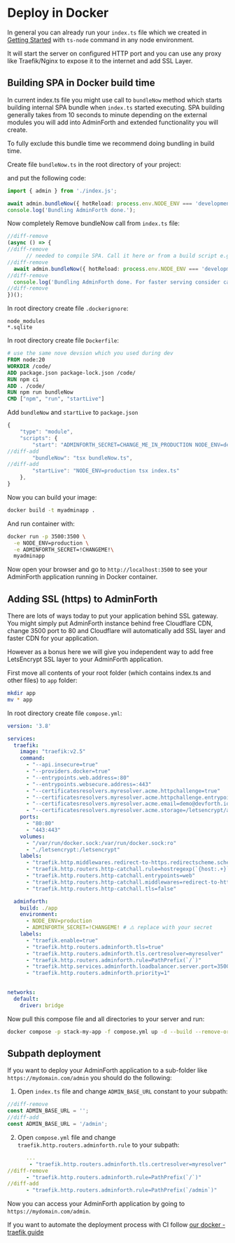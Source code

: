 # Deploy in Docker

In general you can already run your `index.ts` file which we created in [Getting Started](/docs/tutorial/01-gettingStarted.md)
with `ts-node` command in any node environment.

It will start the server on configured HTTP port and you can use any proxy like Traefik/Nginx to expose it to the internet and add SSL Layer.

## Building SPA in Docker build time

In current index.ts file you might use call to `bundleNow` method which starts building internal SPA bundle when `index.ts` started 
executing. SPA building generally takes from 10 seconds to minute depending on the external modules you will add into AdminForth and extended functionality you will create.

To fully exclude this bundle time we recommend doing bundling in build time.

Create file `bundleNow.ts` in the root directory of your project:

and put the following code:

```ts
import { admin } from './index.js';

await admin.bundleNow({ hotReload: process.env.NODE_ENV === 'development'});
console.log('Bundling AdminForth done.');
```

Now completely Remove bundleNow call from `index.ts` file:

```ts title='./index.ts'
//diff-remove
(async () => {
//diff-remove
      // needed to compile SPA. Call it here or from a build script e.g. in Docker build time to reduce downtime
//diff-remove
  await admin.bundleNow({ hotReload: process.env.NODE_ENV === 'development'});
//diff-remove
  console.log('Bundling AdminForth done. For faster serving consider calling bundleNow() from a build script.');
//diff-remove
})();
```

In root directory create file `.dockerignore`:

```
node_modules
*.sqlite
```


In root directory create file `Dockerfile`:

```Dockerfile
# use the same nove devsion which you used during dev
FROM node:20 
WORKDIR /code/
ADD package.json package-lock.json /code/
RUN npm ci  
ADD . /code/
RUN npm run bundleNow
CMD ["npm", "run", "startLive"]
```

Add `bundleNow` and `startLive` to `package.json`
```ts title='./package.json'
{
    "type": "module",
    "scripts": {
        "start": "ADMINFORTH_SECRET=CHANGE_ME_IN_PRODUCTION NODE_ENV=development tsx watch index.ts",
//diff-add
        "bundleNow": "tsx bundleNow.ts",
//diff-add
        "startLive": "NODE_ENV=production tsx index.ts"
    },
}
```


Now you can build your image:

```bash
docker build -t myadminapp .
```

And run container with:

```bash
docker run -p 3500:3500 \
  -e NODE_ENV=production \
  -e ADMINFORTH_SECRET=!CHANGEME!\
  myadminapp
```


Now open your browser and go to `http://localhost:3500` to see your AdminForth application running in Docker container.


## Adding SSL (https) to AdminForth

There are lots of ways today to put your application behind SSL gateway. You might simply put AdminForth instance behind free Cloudflare CDN,
change 3500 port to 80 and Cloudflare will automatically add SSL layer and faster CDN for your application.

However as a bonus here we will give you independent way to add free LetsEncrypt SSL layer to your AdminForth application.

First move all contents of your root folder (which contains index.ts and other files) to `app` folder:

```bash
mkdir app
mv * app
```

In root directory create file `compose.yml`:

```yaml
version: '3.8'

services:
  traefik:
    image: "traefik:v2.5"
    command:
      - "--api.insecure=true"
      - "--providers.docker=true"
      - "--entrypoints.web.address=:80"
      - "--entrypoints.websecure.address=:443"
      - "--certificatesresolvers.myresolver.acme.httpchallenge=true"
      - "--certificatesresolvers.myresolver.acme.httpchallenge.entrypoint=web"
      - "--certificatesresolvers.myresolver.acme.email=demo@devforth.io" #  ⚠️ replace with your email
      - "--certificatesresolvers.myresolver.acme.storage=/letsencrypt/acme.json"
    ports:
      - "80:80"
      - "443:443"
    volumes:
      - "/var/run/docker.sock:/var/run/docker.sock:ro"
      - "./letsencrypt:/letsencrypt"
    labels:
      - "traefik.http.middlewares.redirect-to-https.redirectscheme.scheme=https"
      - "traefik.http.routers.http-catchall.rule=hostregexp(`{host:.+}`)"
      - "traefik.http.routers.http-catchall.entrypoints=web"
      - "traefik.http.routers.http-catchall.middlewares=redirect-to-https"
      - "traefik.http.routers.http-catchall.tls=false"

  adminforth:
    build: ./app
    environment:
      - NODE_ENV=production
      - ADMINFORTH_SECRET=!CHANGEME! # ⚠️ replace with your secret
    labels:
      - "traefik.enable=true"
      - "traefik.http.routers.adminforth.tls=true"
      - "traefik.http.routers.adminforth.tls.certresolver=myresolver"
      - "traefik.http.routers.adminforth.rule=PathPrefix(`/`)"
      - "traefik.http.services.adminforth.loadbalancer.server.port=3500"
      - "traefik.http.routers.adminforth.priority=1"
   

networks:
  default:
    driver: bridge
```

Now pull this compose file and all directories to your server and run:

```bash
docker compose -p stack-my-app -f compose.yml up -d --build --remove-orphans --wait
```

## Subpath deployment

If you want to deploy your AdminForth application to a sub-folder like `https://mydomain.com/admin` you 
should do the following:

1) Open `index.ts` file and change `ADMIN_BASE_URL` constant to your subpath:

```ts title='./index.ts'
//diff-remove
const ADMIN_BASE_URL = '';
//diff-add
const ADMIN_BASE_URL = '/admin';
```

2) Open `compose.yml` file and change `traefik.http.routers.adminforth.rule` to your subpath:

```yml title='./compose.yml'
      ...
       - "traefik.http.routers.adminforth.tls.certresolver=myresolver"
//diff-remove
      - "traefik.http.routers.adminforth.rule=PathPrefix(`/`)"
//diff-add
      - "traefik.http.routers.adminforth.rule=PathPrefix(`/admin`)"
```

Now you can access your AdminForth application by going to `https://mydomain.com/admin`.

If you want to automate the deployment process with CI follow [our docker - traefik guide](https://devforth.io/blog/onlogs-open-source-simplified-web-logs-viewer-for-dockers/)